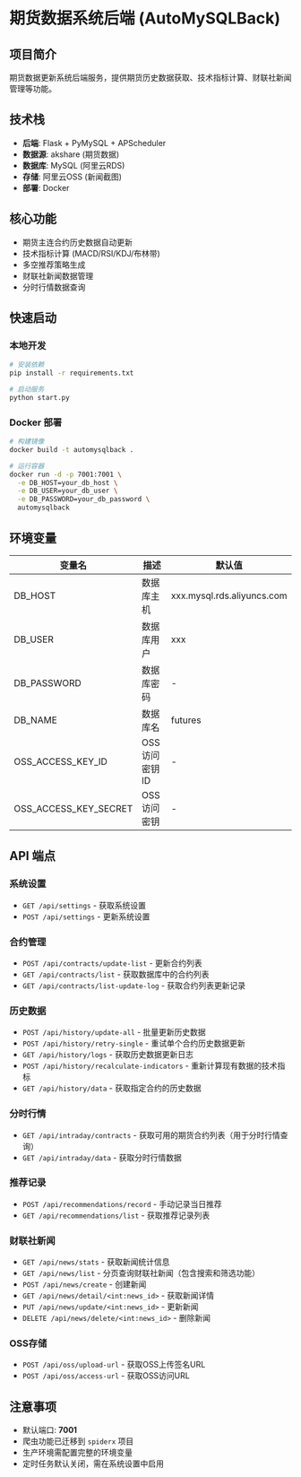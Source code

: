 # 期货数据系统后端 (AutoMySQLBack)

## 项目简介
期货数据更新系统后端服务，提供期货历史数据获取、技术指标计算、财联社新闻管理等功能。

## 技术栈
- **后端**: Flask + PyMySQL + APScheduler
- **数据源**: akshare (期货数据)
- **数据库**: MySQL (阿里云RDS)
- **存储**: 阿里云OSS (新闻截图)
- **部署**: Docker

## 核心功能
- 期货主连合约历史数据自动更新
- 技术指标计算 (MACD/RSI/KDJ/布林带)
- 多空推荐策略生成
- 财联社新闻数据管理
- 分时行情数据查询

## 快速启动

### 本地开发
```bash
# 安装依赖
pip install -r requirements.txt

# 启动服务
python start.py
```

### Docker 部署
```bash
# 构建镜像
docker build -t automysqlback .

# 运行容器
docker run -d -p 7001:7001 \
  -e DB_HOST=your_db_host \
  -e DB_USER=your_db_user \
  -e DB_PASSWORD=your_db_password \
  automysqlback
```

## 环境变量
| 变量名 | 描述 | 默认值 |
|--------|------|--------|
| DB_HOST | 数据库主机 | xxx.mysql.rds.aliyuncs.com |
| DB_USER | 数据库用户 | xxx |
| DB_PASSWORD | 数据库密码 | - |
| DB_NAME | 数据库名 | futures |
| OSS_ACCESS_KEY_ID | OSS访问密钥ID | - |
| OSS_ACCESS_KEY_SECRET | OSS访问密钥 | - |

## API 端点

### 系统设置
- `GET /api/settings` - 获取系统设置
- `POST /api/settings` - 更新系统设置

### 合约管理
- `POST /api/contracts/update-list` - 更新合约列表
- `GET /api/contracts/list` - 获取数据库中的合约列表
- `GET /api/contracts/list-update-log` - 获取合约列表更新记录

### 历史数据
- `POST /api/history/update-all` - 批量更新历史数据
- `POST /api/history/retry-single` - 重试单个合约历史数据更新
- `GET /api/history/logs` - 获取历史数据更新日志
- `POST /api/history/recalculate-indicators` - 重新计算现有数据的技术指标
- `GET /api/history/data` - 获取指定合约的历史数据

### 分时行情
- `GET /api/intraday/contracts` - 获取可用的期货合约列表（用于分时行情查询）
- `GET /api/intraday/data` - 获取分时行情数据

### 推荐记录
- `POST /api/recommendations/record` - 手动记录当日推荐
- `GET /api/recommendations/list` - 获取推荐记录列表

### 财联社新闻
- `GET /api/news/stats` - 获取新闻统计信息
- `GET /api/news/list` - 分页查询财联社新闻（包含搜索和筛选功能）
- `POST /api/news/create` - 创建新闻
- `GET /api/news/detail/<int:news_id>` - 获取新闻详情
- `PUT /api/news/update/<int:news_id>` - 更新新闻
- `DELETE /api/news/delete/<int:news_id>` - 删除新闻

### OSS存储
- `POST /api/oss/upload-url` - 获取OSS上传签名URL
- `POST /api/oss/access-url` - 获取OSS访问URL

## 注意事项
- 默认端口: **7001**
- 爬虫功能已迁移到 `spiderx` 项目
- 生产环境需配置完整的环境变量
- 定时任务默认关闭，需在系统设置中启用
